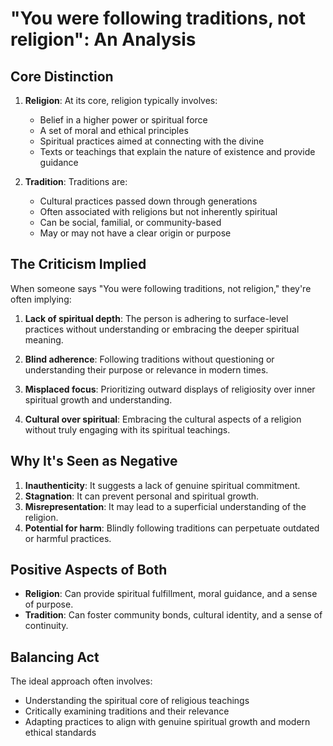 # "You were following traditions, not religion": An Analysis

## Core Distinction

1. **Religion**: At its core, religion typically involves:
   - Belief in a higher power or spiritual force
   - A set of moral and ethical principles
   - Spiritual practices aimed at connecting with the divine
   - Texts or teachings that explain the nature of existence and provide guidance

2. **Tradition**: Traditions are:
   - Cultural practices passed down through generations
   - Often associated with religions but not inherently spiritual
   - Can be social, familial, or community-based
   - May or may not have a clear origin or purpose

## The Criticism Implied

When someone says "You were following traditions, not religion," they're often implying:

1. **Lack of spiritual depth**: The person is adhering to surface-level practices without understanding or embracing the deeper spiritual meaning.

2. **Blind adherence**: Following traditions without questioning or understanding their purpose or relevance in modern times.

3. **Misplaced focus**: Prioritizing outward displays of religiosity over inner spiritual growth and understanding.

4. **Cultural over spiritual**: Embracing the cultural aspects of a religion without truly engaging with its spiritual teachings.

## Why It's Seen as Negative

1. **Inauthenticity**: It suggests a lack of genuine spiritual commitment.
2. **Stagnation**: It can prevent personal and spiritual growth.
3. **Misrepresentation**: It may lead to a superficial understanding of the religion.
4. **Potential for harm**: Blindly following traditions can perpetuate outdated or harmful practices.

## Positive Aspects of Both

- **Religion**: Can provide spiritual fulfillment, moral guidance, and a sense of purpose.
- **Tradition**: Can foster community bonds, cultural identity, and a sense of continuity.

## Balancing Act

The ideal approach often involves:
- Understanding the spiritual core of religious teachings
- Critically examining traditions and their relevance
- Adapting practices to align with genuine spiritual growth and modern ethical standards

